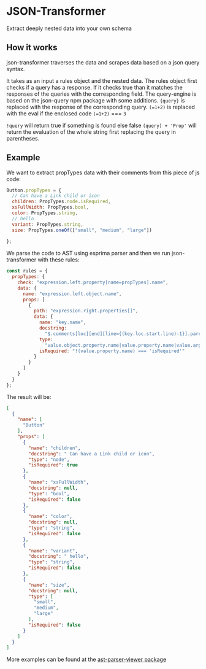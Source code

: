 # JSON-Transformer

Extract deeply nested data into your own schema

## How it works 

json-transformer traverses the data and scrapes data based on a json query
syntax.

It takes as an input a rules object and the nested data.
The rules object first checks if a query has a response. If it checks true than it matches the responses of the queries with the corresponding field.
The query-engine is based on the json-query npm package with some additions. 
`{query}` is replaced with the response of the corresponding query.
`(=1+2)` is replaced with the eval if the enclosed code `(=1+2)` === `3`

`!query` will return true if something is found else false 
`(query) + 'Prop'` will return the evaluation of the whole string first replacing the query in parentheses.

## Example

We want to extract propTypes data with their comments from this piece of js code:
```js
Button.propTypes = {
  // Can have a Link child or icon
  children: PropTypes.node.isRequired,
  xsFullWidth: PropTypes.bool,
  color: PropTypes.string,
  // hello
  variant: PropTypes.string,
  size: PropTypes.oneOf(["small", "medium", "large"])
  
};
```
We parse the code to AST using esprima parser and then we run json-transformer 
with these rules:
```js
const rules = {
  propTypes: {
    check: "expression.left.property[name=propTypes].name",
    data: {
      name: "expression.left.object.name",
      props: [
        {
          path: "expression.right.properties[]",
          data: {
            name: "key.name",
            docstring:
              "$.comments[loc][end][line={(key.loc.start.line)-1}].parent.parent.value",
            type:
              "value.object.property.name|value.property.name|value.arguments[elements].value",
            isRequired: "!(value.property.name) === 'isRequired'"
          }
        }
      ]
    }
  }
};
```

The result will be:

```json
[
  {
    "name": [
      "Button"
    ],
    "props": [
      {
        "name": "children",
        "docstring": " Can have a Link child or icon",
        "type": "node",
        "isRequired": true
      },
      {
        "name": "xsFullWidth",
        "docstring": null,
        "type": "bool",
        "isRequired": false
      },
      {
        "name": "color",
        "docstring": null,
        "type": "string",
        "isRequired": false
      },
      {
        "name": "variant",
        "docstring": " hello",
        "type": "string",
        "isRequired": false
      },
      {
        "name": "size",
        "docstring": null,
        "type": [
          "small",
          "medium",
          "large"
        ],
        "isRequired": false
      }
    ]
  }
]
```

More examples can be found at the [ast-parser-viewer package](https://github.com/gen-codes/core/tree/master/packages/ast-parser-viewer/src/languages)